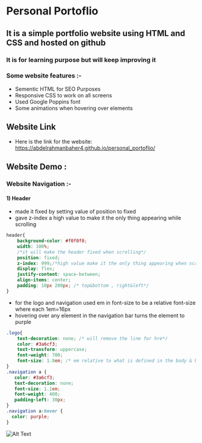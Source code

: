 # Personal Portoflio
## It is a simple portfolio website using HTML and CSS and hosted on github
### It is for learning purpose but will keep improving it
### Some website features :-
* Sementic HTML for SEO Purposes
* Responsive CSS to work on all screens
* Used Google Poppins font
* Some animations when hovering over elements
## Website Link 
* Here is the link for the website: https://abdelrahmanbaher4.github.io/personal_portoflio/
## Website Demo :
### Website Navigation :- 
#### 1) Header
* made it fixed by setting value of position to fixed
* gave z-index a high value to make it the only thing appearing while scrolling
```css
header{
    background-color: #f0f0f0;
    width: 100%; 
    /*it will make the header fixed when scrolling*/
    position: fixed;
    z-index: 999;/*high value make it the only thing appearing when scrolling*/
    display: flex;  
    justify-content: space-between;
    align-items: center;
    padding: 10px 200px; /* top&bottom , right&left*/
}
```
* for the logo and navigation used em in font-size to be a relative font-size where each 1em=16px 
* hovering over any element in the navigation bar turns the element to purple
 ```css
.logo{
     text-decoration: none; /* will remove the line for hre*/
     color: #3a6cf3;  
     text-transform: uppercase;  
     font-weight: 700;
     font-size: 1.8em; /* em relative to what is defined in the body & browser default 16px */
}
.navigation a {
    color: #3a6cf3;
    text-decoration: none;
    font-size: 1.1em;
    font-weight: 400;
    padding-left: 30px;
}
.navigation a:hover {
   color: purple; 
}

```
![Alt Text](https://media.giphy.com/media/aInxCCl06erdi1y2I0/giphy.gif)






